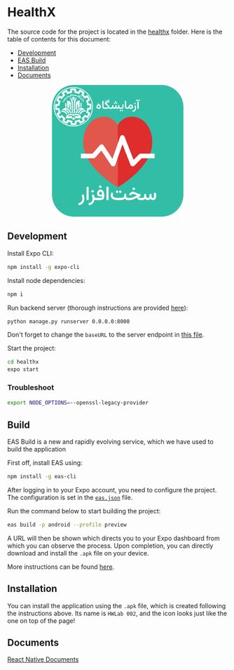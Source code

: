 # HealthX
The source code for the project is located in the [healthx](./healthx) folder. Here is the table of contents for this document:
  
  - [Development](#development)
  - [EAS Build](#build)
  - [Installation](#installation)
  - [Documents](#documents)

<div align="center">
  <img width="300px" src="/Code/app/healthx/assets/android_icon.png" alt="Application icon"/>
</div>

## Development

Install Expo CLI:

```bash
npm install -g expo-cli
```

Install node dependencies:

```bash
npm i
```

Run backend server (thorough instructions are provided [here](/Code/backend)):

```bash
python manage.py runserver 0.0.0.0:8000
```

Don't forget to change the `baseURL` to the server endpoint in [this file](/Code/app/healthx/src/api/base.js).

Start the project:

```bash
cd healthx
expo start
```

### Troubleshoot

```bash
export NODE_OPTIONS=--openssl-legacy-provider
```

## Build

EAS Build is a new and rapidly evolving service, which we have used to build the application

First off, install EAS using:

```bash
npm install -g eas-cli
```

After logging in to your Expo account, you need to configure the project. The configuration is set in the [`eas.json`](/Code/app/healthx/eas.json) file.

Run the command below to start building the project:

```bash
eas build -p android --profile preview
```

A URL will then be shown which directs you to your Expo dashboard from which you can observe the process. Upon completion, you can directly download and install the `.apk` file on your device.

More instructions can be found [here](https://docs.expo.dev/build-reference/apk/).

## Installation
You can install the application using the `.apk` file, which is created following the instructions above. Its name is `HWLab 002`, and the icon looks just like the one on top of the page!

## Documents

[React Native Documents](https://reactnative.dev/docs/integration-with-existing-apps)
